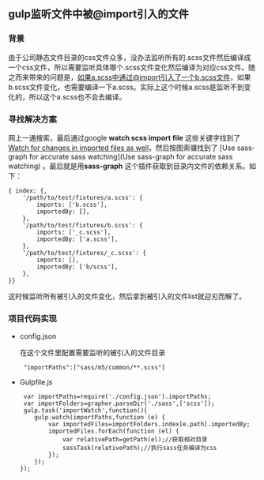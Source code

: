 ## gulp监听文件中被@import引入的文件

### 背景
由于公司静态文件目录的css文件众多，没办法监听所有的.scss文件然后编译成一个css文件，所以需要监听具体哪个.scss文件变化然后编译为对应css文件。随之而来带来的问题是，如果a.scss中通过@import引入了一个b.scss文件，如果b.scss文件变化，也需要编译一下a.scss。实际上这个时候a.scss是监听不到变化的，所以这个a.scss也不会去编译。

### 寻找解决方案

网上一通搜索，最后通过google **watch scss import file** 这些关键字找到了 [Watch for changes in imported files as well](https://github.com/sass/node-sass/issues/700)，然后按图索骥找到了 [Use sass-graph for accurate sass watching](Use sass-graph for accurate sass watching) 。最后就是用**sass-graph** 这个插件获取到目录内文件的依赖关系。如下：

```
{ index: {,
    '/path/to/test/fixtures/a.scss': {
        imports: ['b.scss'],
        importedBy: [],
    },
    '/path/to/test/fixtures/b.scss': {
        imports: ['_c.scss'],
        importedBy: ['a.scss'],
    },
    '/path/to/test/fixtures/_c.scss': {
        imports: [],
        importedBy: ['b/scss'],
    },
}}
```

这时候监听所有被引入的文件变化，然后拿到被引入的文件list就迎刃而解了。

### 项目代码实现

* config.json

  在这个文件里配置需要监听的被引入的文件目录

  ```
   "importPaths":["sass/m5/common/**.scss"]
  ```

* Gulpfile.js

  ```
   var importPaths=require('./config.json').importPaths;
   var importFolders=grapher.parseDir('./sass',['scss']);
   gulp.task('importWatch',function(){
      gulp.watch(importPaths,function (e) {
          var importedFiles=importFolders.index[e.path].importedBy;
          importedFiles.forEach(function (el) {
              var relativePath=getPath(el);//获取相对目录
              sassTask(relativePath);//执行sass任务编译为css
          });
      });
  });
  ```

  ​

  ​



